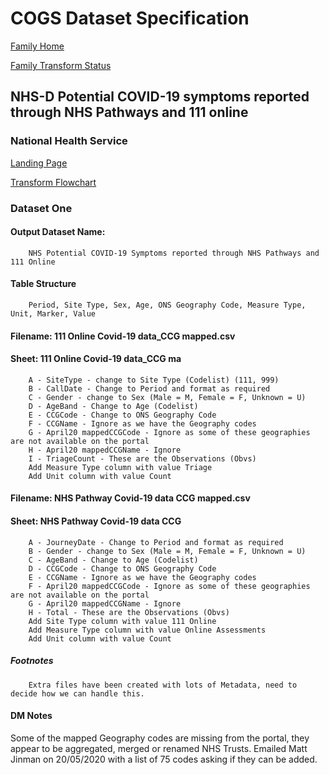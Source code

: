 # COGS Dataset Specification

[Family Home](https://gss-cogs.github.io/family-covid-19-AIRTABLE/datasets/specmenu.html)

[Family Transform Status](https://gss-cogs.github.io/family-covid-19-AIRTABLE/datasets/index.html)

## NHS-D Potential COVID-19 symptoms reported through NHS Pathways and 111 online 

### National Health Service

[Landing Page](https://digital.nhs.uk/data-and-information/publications/statistical/mi-potential-covid-19-symptoms-reported-through-nhs-pathways-and-111-online)

[Transform Flowchart](https://gss-cogs.github.io/family-covid-19-AIRTABLE/datasets/specflowcharts.html?nhs-d-potential-covid-19-symptoms-reported-through-nhs-pathways-and-111-online/flowchart.ttl)

### Dataset One

#### Output Dataset Name:

		NHS Potential COVID-19 Symptoms reported through NHS Pathways and 111 Online

#### Table Structure

		Period, Site Type, Sex, Age, ONS Geography Code, Measure Type, Unit, Marker, Value

#### Filename: 111 Online Covid-19 data_CCG mapped.csv

#### Sheet: 111 Online Covid-19 data_CCG ma

		A - SiteType - change to Site Type (Codelist) (111, 999)
		B - CallDate - Change to Period and format as required
		C - Gender - change to Sex (Male = M, Female = F, Unknown = U)
		D - AgeBand - Change to Age (Codelist)
		E - CCGCode - Change to ONS Geography Code
		F - CCGName - Ignore as we have the Geography codes
		G - April20 mappedCCGCode - Ignore as some of these geographies are not available on the portal
		H - April20 mappedCCGName - Ignore 
		I - TriageCount - These are the Observations (Obvs)
		Add Measure Type column with value Triage
		Add Unit column with value Count 

#### Filename: NHS Pathway Covid-19 data CCG mapped.csv

#### Sheet: NHS Pathway Covid-19 data CCG

		A - JourneyDate - Change to Period and format as required
		B - Gender - change to Sex (Male = M, Female = F, Unknown = U)
		C - AgeBand - Change to Age (Codelist)
		D - CCGCode - Change to ONS Geography Code 
		E - CCGName - Ignore as we have the Geography codes
		F - April20 mappedCCGCode - Ignore as some of these geographies are not available on the portal
		G - April20 mappedCCGName - Ignore 
		H - Total - These are the Observations (Obvs)
		Add Site Type column with value 111 Online
		Add Measure Type column with value Online Assessments
		Add Unit column with value Count 

##### Footnotes

		
		Extra files have been created with lots of Metadata, need to decide how we can handle this.

#### DM Notes

Some of the mapped Geography codes are missing from the portal, they appear to be aggregated, merged or renamed NHS Trusts. Emailed Matt Jinman on 20/05/2020 with a list of 75 codes asking if they can be added.